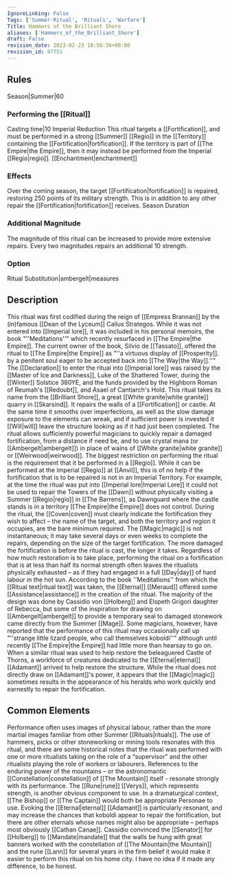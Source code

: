 ```yaml
---
IgnoreLinking: False
Tags: ['Summer-Ritual', 'Rituals', 'Warfare']
Title: Hammers of the Brilliant Shore
aliases: ['Hammers_of_the_Brilliant_Shore']
draft: False
revision_date: 2023-02-23 18:56:36+00:00
revision_id: 97751
---
```


## Rules
Season|Summer|60
### Performing the [[Ritual]]
Casting time|10 Imperial Reduction
This ritual targets a [[Fortification]], and must be performed in a strong [[Summer]] [[Regio]] in the [[Territory]] containing the [[Fortification|fortification]]. If the territory is part of [[The Empire|the Empire]], then it may instead be performed from the Imperial [[Regio|regio]]. 
[[Enchantment|enchantment]]
### Effects
Over the coming season, the target [[Fortification|fortification]] is repaired, restoring 250 points of its military strength. This is in addition to any other repair the [[Fortification|fortification]] receives.
Season Duration
### Additional Magnitude
The magnitude of this ritual can be increased to provide more extensive repairs. Every two magnitudes repairs an additional 10 strength.
### Option
Ritual Substitution|ambergelt|measures
## Description
This ritual was first codified during the reign of [[Empress Brannan]] by the (in)famous [[Dean of the Lyceum]] Callus Strategos. While it was not entered into [[Imperial lore]], it was included in his personal memoirs, the book "''Meditations''" which recently resurfaced in [[The Empire|the Empire]]. The current owner of the book, Silvio de [[Tassato]], offered the ritual to [[The Empire|the Empire]] as "''a virtuous display of [[Prosperity]]. by a penitent soul eager to be accepted back into [[The Way|the Way]].''" The [[Declaration]] to enter the ritual into [[Imperial lore]] was raised by the [[Master of Ice and Darkness]], Luke of the Shattered Tower, during the [[Winter]] Solstice 380YE, and the funds provided by the Highborn Roman of Reumah's [[Redoubt]], and Asael of Cantiarch's Hold.
This ritual takes its name from the [[Brilliant Shore]], a great [[White granite|white granite]] quarry in [[Skarsind]]. It repairs the walls of a [[Fortification]] or castle. At the same time it smooths over imperfections, as well as the slow damage exposure to the elements can wreak, and if sufficient power is invested it [[Will|will]] leave the structure looking as if it had just been completed. The ritual allows sufficiently powerful magicians to quickly repair a damaged fortification, from a distance if need be, and to use crystal mana (or [[Ambergelt|ambergelt]]) in place of wains of [[White granite|white granite]] or [[Weirwood|weirwood]].
The biggest restriction on performing the ritual is the requirement that it be performed in a [[Regio]]. While it can be performed at the Imperial [[Regio]] at [[Anvil]], this is of no help if the fortification that is to be repaired is not in an Imperial Territory. For example, at the time the ritual was put into [[Imperial lore|Imperial Lore]] it could not be used to repair the Towers of the [[Dawn]] without physically visiting a Summer [[Regio|regio]] in [[The Barrens]], as Dawnguard where the castle stands is in a territory [[The Empire|the Empire]] does not control.
During the ritual, the [[Coven|coven]] must clearly indicate the fortification they wish to affect – the name of the target, and both the territory and region it occupies, are the bare minimum required.
The [[Magic|magic]] is not instantaneous; it may take several days or even weeks to complete the repairs, depending on the size of the target fortification. The more damaged the fortification is before the ritual is cast, the longer it takes. Regardless of how much restoration is to take place, performing the ritual on a fortification that is at less than half its normal strength often leaves the ritualists physically exhausted – as if they had engaged in a full [[Day|day]] of hard labour in the hot sun. 
According to the book ''Meditations'' from which the [[Ritual text|ritual text]] was taken, the [[Eternal]] [[Meraud]] offered some [[Assistance|assistance]] in the creation of the ritual. The majority of the design was done by Cassidio von [[Holberg]] and Elspeth Grigori daughter of Rebecca, but some of the inspiration for drawing on [[Ambergelt|ambergelt]] to provide a temporary seal to damaged stonework came directly from the Summer [[Mage]].
Some magicians, however, have reported that the performance of this ritual may occasionally call up "''strange little lizard people, who call themselves koboldi''" although until recently [[The Empire|the Empire]] had little more than hearsay to go on. When a similar ritual was used to help restore the beleaguered Castle of Thorns, a workforce of creatures dedicated to the [[Eternal|eternal]] [[Adamant]] arrived to help restore the structure. While the ritual does not directly draw on [[Adamant]]'s power, it appears that the [[Magic|magic]] sometimes results in the appearance of his heralds who work quickly and earnestly to repair the fortification.
## Common Elements
Performance often uses images of physical labour, rather than the more martial images familiar from other Summer [[Rituals|rituals]]. The use of hammers, picks or other stoneworking or mining tools resonates with this ritual, and there are some historical notes that the ritual was performed with one or more ritualists taking on the role of a “supervisor” and the other ritualists playing the role of workers or labourers. 
References to the enduring power of the mountains – or the astronomantic [[Constellation|constellation]] of [[The Mountain]] itself - resonate strongly with its performance. The [[Rune|rune]] [[Verys]], which represents strength, is another obvious component to use. In a dramaturgical context, [[The Bishop]] or [[The Captain]] would both be appropriate Personae to use.
Evoking the [[Eternal|eternal]] [[Adamant]] is particularly resonant, and may increase the chances that koboldi appear to repair the fortification, but there are other eternals whose names might also be appropriate – perhaps most obviously [[Cathan Canae]]. 
Cassidio convinced the [[Senator]] for [[Holberg]] to [[Mandate|mandate]] that the walls be hung with great banners worked with the constellation of [[The Mountain|the Mountain]] and the rune [[Lann]] for several years in the firm belief it would make it easier to perform this ritual on his home city. I have no idea if it made any difference, to be honest.